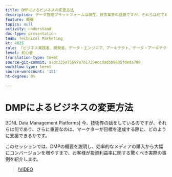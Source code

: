 ```yaml
---
title: DMPによるビジネスの変更方法
description: データ管理プラットフォームは現在、技術業界の話題ですが、それらは何であり、さらに重要なのは、マーケターが目標を達成する際にどのように支援できるかです。 このセッションでは、DMPの概要を説明し、効率的なメディアの購入から大幅にコンバージョンを増やすまで、お客様が投資利益率に関する驚くべき実際の事例を紹介します。
feature: 概要
topics: null
activity: understand
doc-type: presentation
team: Technical Marketing
kt: 4025
role: 「ビジネス実践者、開発者、データ・エンジニア、アーキテクト、データ・アーキテクト、管理者、リーダー」
level: 初心者
translation-type: tm+mt
source-git-commit: a7dc335e75697a7b1720eccdadbb9605fdeda798
workflow-type: tm+mt
source-wordcount: '151'
ht-degree: 0%

---
```



# DMPによるビジネスの変更方法

[!DNL Data Management Platforms] 今、技術界の話をしているのですが、それらは何であり、さらに重要なのは、マーケターが目標を達成する際に、どのように支援できるかです。

このセッションでは、DMPの概要を説明し、効率的なメディアの購入から大幅にコンバージョンを増やすまで、お客様が投資利益率に関する驚くべき実際の事例を紹介します。

>[!VIDEO](https://video.tv.adobe.com/v/29770/?quality=12)
